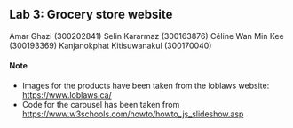 ## Lab 3: Grocery store website

Amar Ghazi (300202841)
Selin Kararmaz (300163876)
Céline Wan Min Kee (300193369)
Kanjanokphat Kitisuwanakul (300170040)

#### Note
- Images for the products have been taken from the loblaws website: https://www.loblaws.ca/
- Code for the carousel has been taken from https://www.w3schools.com/howto/howto_js_slideshow.asp 
